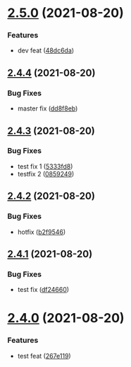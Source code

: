 # [2.5.0](https://github.com/BanJoeH/PANTRI/compare/2.4.3...2.5.0) (2021-08-20)


### Features

* dev feat ([48dc6da](https://github.com/BanJoeH/PANTRI/commit/48dc6dad65baeb1f813dcc67b3c0835b3205891d))


## [2.4.4](https://github.com/BanJoeH/PANTRI/compare/2.4.3...2.4.4) (2021-08-20)

### Bug Fixes

* master fix ([dd8f8eb](https://github.com/BanJoeH/PANTRI/commit/dd8f8eb16d0a0e2b08d7763c07cbde80004e9944))

## [2.4.3](https://github.com/BanJoeH/PANTRI/compare/2.4.2...2.4.3) (2021-08-20)


### Bug Fixes

* test fix 1 ([5333fd8](https://github.com/BanJoeH/PANTRI/commit/5333fd87060612acb23f089aabf5073a770f264a))
* testfix 2 ([0859249](https://github.com/BanJoeH/PANTRI/commit/085924983b695aaaf5eb3d77c6163633bb843c4c))



## [2.4.2](https://github.com/BanJoeH/PANTRI/compare/2.4.1...2.4.2) (2021-08-20)


### Bug Fixes

* hotfix ([b2f9546](https://github.com/BanJoeH/PANTRI/commit/b2f95462414f0292e6891b6971388780dda435e8))



## [2.4.1](https://github.com/BanJoeH/PANTRI/compare/2.4.0...2.4.1) (2021-08-20)


### Bug Fixes

* test fix ([df24660](https://github.com/BanJoeH/PANTRI/commit/df24660d4ee10211abcd308decd13b08736d8b2d))



# [2.4.0](https://github.com/BanJoeH/PANTRI/compare/2.3.1...2.4.0) (2021-08-20)


### Features

* test feat ([267e119](https://github.com/BanJoeH/PANTRI/commit/267e1196ae668cc411c864e31187d311c724cbef))



